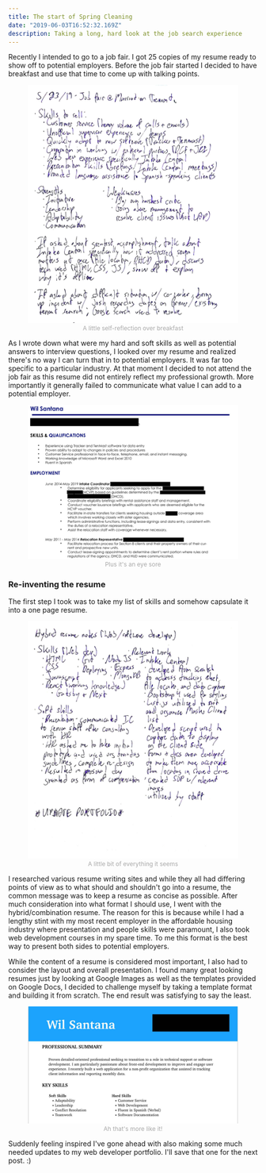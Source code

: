 ```yaml
---
title: The start of Spring Cleaning
date: "2019-06-03T16:52:32.169Z"
description: Taking a long, hard look at the job search experience 
---
```


Recently I intended to go to a job fair. I got 25 copies of my resume ready to show off to potential employers. Before the job fair started I decided to have breakfast and use that time to come up with talking points. 

<figure>
  <img src="./job_fair.jpg" alt="job fair">
  <figcaption style="text-align: center; font-size: 12px; color: #A9A9A9">A little self-reflection over breakfast</figcaption>
</figure>

As I wrote down what were my hard and soft skills as well as potential answers to interview questions, I looked over my resume and realized there's no way I can turn that in to potential employers. It was far too specific to a particular industry. At that moment I decided to not attend the job fair as this resume did not entirely reflect my professional growth. More importantly it generally failed to communicate what value I can add to a potential employer. 

<figure>
  <img src="./resume_1.jpg" alt="sample image">
  <figcaption style="text-align: center; font-size: 12px; color: #A9A9A9">Plus it's an eye sore</figcaption>
</figure>

### Re-inventing the resume

The first step I took was to take my list of skills and somehow capsulate it into a one page resume. 

<figure>
  <img src="./hybrid.jpg" alt="hybrid resume draft">
  <figcaption style="text-align: center; font-size: 12px; color: #A9A9A9">A little bit of everything it seems</figcaption>
</figure>

I researched various resume writing sites and while they all had differing points of view as to what should and shouldn't go into a resume, the common message was to keep a resume as concise as possible. After much consideration into what format I should use, I went with the hybrid/combination resume. The reason for this is because while I had a lengthy stint with my most recent employer in the affordable housing industry where presentation and people skills were paramount, I also took web development courses in my spare time. To me this format is the best way to present both sides to potential employers. 

While the content of a resume is considered most important, I also had to consider the layout and overall presentation. I found many great looking resumes just by looking at Google Images as well as the templates provided on Google Docs, I decided to challenge myself by taking a template format and building it from scratch. The end result was satisfying to say the least.

<figure>
  <img src="./resume_2.jpg" alt="clean resume">
  <figcaption style="text-align: center; font-size: 12px; color: #A9A9A9">Ah that's more like it!</figcaption>
</figure>

Suddenly feeling inspired I've gone ahead with also making some much needed updates to my web developer portfolio. I'll save that one for the next post. :)
